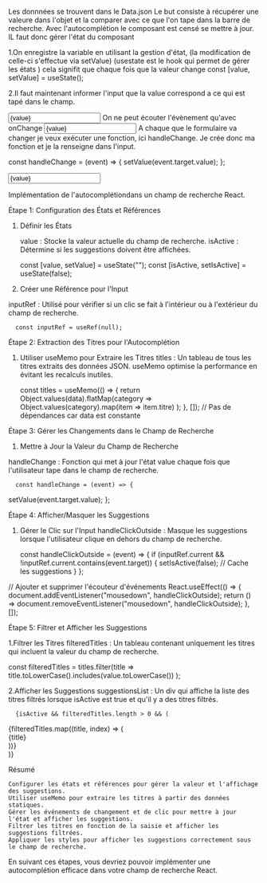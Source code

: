 

Les donnnées se trouvent dans le Data.json
Le but consiste à récupérer une valeure dans l'objet et la comparer avec ce que l'on tape dans la barre de recherche. Avec l'autocomplétion le composant est censé se mettre à jour.
IL faut donc gérer l'état du composant 

1.On enregistre la variable en utilisant la gestion d'état, (la modification de celle-ci s'effectue via setValue) (usestate est le hook qui permet de gérer les états ) cela signifit que chaque fois que la valeur change
const [value, setValue] = useState();

2.Il faut maintenant informer l'input que la value correspond a ce qui est tapé dans le champ.

<input type="text" placeholder="type to Search" value={value} />
On ne peut écouter l'évènement qu'avec onChange
<input type="text" placeholder="type to Search" value={value} onChange=""/>
A chaque que le formulaire va changer je veux exécuter une fonction, ici handleChange. Je crée donc ma fonction et je la renseigne dans l'input.

const handleChange = (event) => {
    setValue(event.target.value); 
  };

<input
            type="text"
            placeholder="type to Search"
            value={value}
            onChange={handleChange}
          />









Implémentation de l'autocomplétiondans un champ de recherche React.

Étape 1: Configuration des États et Références

1. Définir les États

    value : Stocke la valeur actuelle du champ de recherche.
    isActive : Détermine si les suggestions doivent être affichées.

      const [value, setValue] = useState("");
      const [isActive, setIsActive] = useState(false);

2. Créer une Référence pour l'Input

inputRef : Utilisé pour vérifier si un clic se fait à l'intérieur ou à l'extérieur du champ de recherche.

      const inputRef = useRef(null);

Étape 2: Extraction des Titres pour l'Autocomplétion
1. Utiliser useMemo pour Extraire les Titres
titles : Un tableau de tous les titres extraits des données JSON. useMemo optimise la performance en évitant les recalculs inutiles.

      const titles = useMemo(() => {
  return Object.values(data).flatMap(category =>
    Object.values(category).map(item => item.titre)
  );
}, []); // Pas de dépendances car data est constante

Étape 3: Gérer les Changements dans le Champ de Recherche
1. Mettre à Jour la Valeur du Champ de Recherche

handleChange : Fonction qui met à jour l'état value chaque fois que l'utilisateur tape dans le champ de recherche.

      const handleChange = (event) => {
  setValue(event.target.value);
};

Étape 4: Afficher/Masquer les Suggestions

1. Gérer le Clic sur l'Input
handleClickOutside : Masque les suggestions lorsque l'utilisateur clique en dehors du champ de recherche.

      const handleClickOutside = (event) => {
  if (inputRef.current && !inputRef.current.contains(event.target)) {
    setIsActive(false); // Cache les suggestions
  }
};

// Ajouter et supprimer l'écouteur d'événements
React.useEffect(() => {
  document.addEventListener("mousedown", handleClickOutside);
  return () => document.removeEventListener("mousedown", handleClickOutside);
}, []);

Étape 5: Filtrer et Afficher les Suggestions

1.Filtrer les Titres
filteredTitles : Un tableau contenant uniquement les titres qui incluent la valeur du champ de recherche.

const filteredTitles = titles.filter(title =>
  title.toLowerCase().includes(value.toLowerCase())
);

2.Afficher les Suggestions
suggestionsList : Un div qui affiche la liste des titres filtrés lorsque isActive est true et qu'il y a des titres filtrés.

      {isActive && filteredTitles.length > 0 && (
  <div className="suggestionsList">
    {filteredTitles.map((title, index) => (
      <div key={index} className="suggestionItem">
        {title}
      </div>
    ))}
  </div>
)}


Résumé

    Configurer les états et références pour gérer la valeur et l'affichage des suggestions.
    Utiliser useMemo pour extraire les titres à partir des données statiques.
    Gérer les événements de changement et de clic pour mettre à jour l'état et afficher les suggestions.
    Filtrer les titres en fonction de la saisie et afficher les suggestions filtrées.
    Appliquer les styles pour afficher les suggestions correctement sous le champ de recherche.

En suivant ces étapes, vous devriez pouvoir implémenter une autocomplétion efficace dans votre champ de recherche React.
